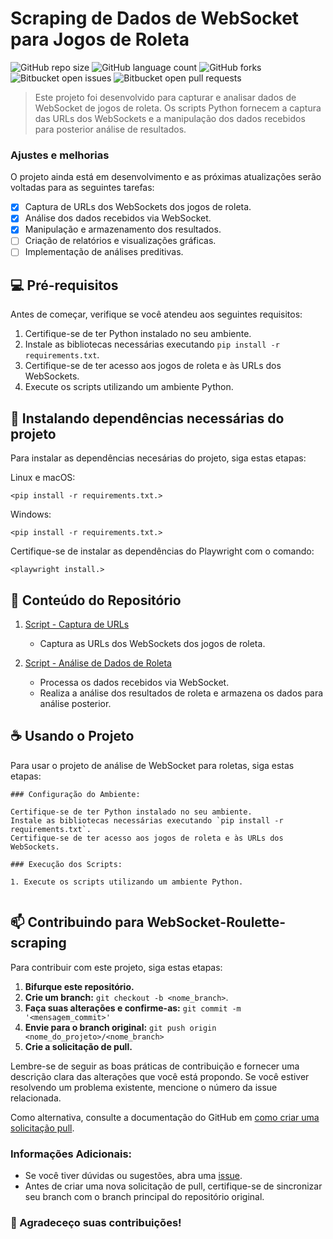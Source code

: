 # Scraping de Dados de WebSocket para Jogos de Roleta

![GitHub repo size](https://img.shields.io/github/repo-size/pragana12/Roulette-WebSocke-Sscraping?style=for-the-badge)
![GitHub language count](https://img.shields.io/github/languages/count/pragana12/Roulette-WebSocke-Sscraping?style=for-the-badge)
![GitHub forks](https://img.shields.io/github/forks/pragana12/Roulette-WebSocke-Sscraping?style=for-the-badge)
![Bitbucket open issues](https://img.shields.io/bitbucket/issues/pragana12/Roulette-WebSocke-Sscraping?style=for-the-badge)
![Bitbucket open pull requests](https://img.shields.io/bitbucket/pr-raw/pragana12/Roulette-WebSocke-Sscraping?style=for-the-badge)


> Este projeto foi desenvolvido para capturar e analisar dados de WebSocket de jogos de roleta. Os scripts Python fornecem a captura das URLs dos WebSockets e a manipulação dos dados recebidos para posterior análise de resultados.


### Ajustes e melhorias

O projeto ainda está em desenvolvimento e as próximas atualizações serão voltadas para as seguintes tarefas:

- [x] Captura de URLs dos WebSockets dos jogos de roleta.
- [x] Análise dos dados recebidos via WebSocket.
- [x] Manipulação e armazenamento dos resultados.
- [ ] Criação de relatórios e visualizações gráficas.
- [ ] Implementação de análises preditivas.

## 💻 Pré-requisitos

Antes de começar, verifique se você atendeu aos seguintes requisitos:

1. Certifique-se de ter Python instalado no seu ambiente.
2. Instale as bibliotecas necessárias executando `pip install -r requirements.txt`.
3. Certifique-se de ter acesso aos jogos de roleta e às URLs dos WebSockets.
4. Execute os scripts utilizando um ambiente Python.

## 🚀 Instalando dependências necessárias do projeto

Para instalar as dependências necesárias do projeto, siga estas etapas:

Linux e macOS:

```
<pip install -r requirements.txt.>
```

Windows:

```
<pip install -r requirements.txt.>
```

Certifique-se de instalar as dependências do Playwright com o comando:

```
<playwright install.>
```

## 📂 Conteúdo do Repositório

1. [Script - Captura de URLs](scripts/pegar_url.py)
   - Captura as URLs dos WebSockets dos jogos de roleta.

2. [Script - Análise de Dados de Roleta](scripts/roletas.py)
   - Processa os dados recebidos via WebSocket.
   - Realiza a análise dos resultados de roleta e armazena os dados para análise posterior.

## ☕ Usando o Projeto

Para usar o projeto de análise de WebSocket para roletas, siga estas etapas:

```
### Configuração do Ambiente:

Certifique-se de ter Python instalado no seu ambiente.
Instale as bibliotecas necessárias executando `pip install -r requirements.txt`.
Certifique-se de ter acesso aos jogos de roleta e às URLs dos WebSockets.

### Execução dos Scripts:

1. Execute os scripts utilizando um ambiente Python.


```


## 📫 Contribuindo para WebSocket-Roulette-scraping

Para contribuir com este projeto, siga estas etapas:

1. **Bifurque este repositório.**
2. **Crie um branch:** `git checkout -b <nome_branch>`.
3. **Faça suas alterações e confirme-as:** `git commit -m '<mensagem_commit>'`
4. **Envie para o branch original:** `git push origin <nome_do_projeto>/<nome_branch>`
5. **Crie a solicitação de pull.**

Lembre-se de seguir as boas práticas de contribuição e fornecer uma descrição clara das alterações que você está propondo. Se você estiver resolvendo um problema existente, mencione o número da issue relacionada.

Como alternativa, consulte a documentação do GitHub em [como criar uma solicitação pull](https://help.github.com/en/github/collaborating-with-issues-and-pull-requests/creating-a-pull-request).

### Informações Adicionais:

- Se você tiver dúvidas ou sugestões, abra uma [issue](https://github.com/pragana12/Roulette-WebSocke-Sscraping/issues).
- Antes de criar uma nova solicitação de pull, certifique-se de sincronizar seu branch com o branch principal do repositório original.

### 🤝 Agradeceço suas contribuições!




